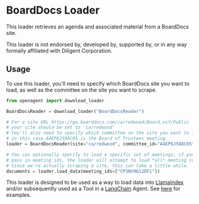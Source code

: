 # BoardDocs Loader

This loader retrieves an agenda and associated material from a BoardDocs site.

This loader is not endorsed by, developed by, supported by, or in any way formally affiliated with Diligent Corporation.

## Usage

To use this loader, you'll need to specify which BoardDocs site you want to load,
as well as the committee on the site you want to scrape.

```python
from openagent import download_loader

BoardDocsReader = download_loader("BoardDocsReader")

# For a site URL https://go.boarddocs.com/ca/redwood/Board.nsf/Public
# your site should be set to 'ca/redwood'
# You'll also need to specify which committee on the site you want to index,
# in this case A4EP6J588C05 is the Board of Trustees meeting.
loader = BoardDocsReader(site="ca/redwood", committee_id="A4EP6J588C05")

# You can optionally specify to load a specific set of meetings; if you don't
# pass in meeting_ids, the loader will attempt to load *all* meeting content.
# Since we're actually scraping a site, this can take a little while.
documents = loader.load_data(meeting_ids=["CPSNV9612DF1"])
```

This loader is designed to be used as a way to load data into [LlamaIndex](https://github.com/jerryjliu/gpt_index/tree/main/gpt_index) and/or subsequently used as a Tool in a [LangChain](https://github.com/hwchase17/langchain) Agent. See [here](https://github.com/emptycrown/llama-hub/tree/main) for examples.
